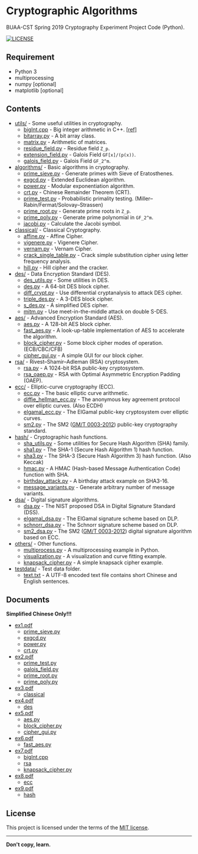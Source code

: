 # Cryptographic Algorithms

BUAA-CST Spring 2019 Cryptography Experiment Project Code (Python).

[![LICENSE](https://img.shields.io/packagist/l/doctrine/orm.svg)](LICENSE)

## Requirement

- Python 3
- multiprocessing
- numpy [optional]
- matplotlib [optional]

## Contents

- [utils/](MyCrypto/utils/) - Some useful utilities in cryptography.
  - [bigInt.cpp](MyCrypto/utils/bigInt.cpp) - Big integer arithmetic in C++. [[ref]](https://github.com/faheel/BigInt)
  - [bitarray.py](MyCrypto/utils/bitarray.py) - A bit array class.
  - [matrix.py](MyCrypto/utils/matrix.py) - Arithmetic of matrices.
  - [residue_field.py](MyCrypto/utils/residue_field.py) - Residue field `Z_p`.
  - [extension_field.py](MyCrypto/utils/extension_field.py) - Galois Field `GF[x]/(p(x))`.
  - [galois_field.py](MyCrypto/utils/galois_field.py) - Galois Field `GF_2^m`.
- [algorithms/](MyCrypto/algorithms/) - Basic algorithms in cryptography.
  - [prime_sieve.py](MyCrypto/algorithms/prime_sieve.py) - Generate primes with Sieve of Eratosthenes.
  - [exgcd.py](MyCrypto/algorithms/exgcd.py) -  Extended Euclidean algorithm.
  - [power.py](MyCrypto/algorithms/power.py) - Modular exponentiation algorithm.
  - [crt.py](MyCrypto/algorithms/crt.py) - Chinese Remainder Theorem (CRT).
  - [prime_test.py](MyCrypto/algorithms/prime_test.py) - Probabilistic primality testing. (Miller–Rabin/Fermat/Solovay–Strassen)
  - [prime_root.py](MyCrypto/algorithms/prime_root.py) - Generate prime roots in `Z_p`.
  - [prime_poly.py](MyCrypto/algorithms/prime_poly.py) - Generate prime polynomial in `GF_2^m`.
  - [jacobi.py](MyCrypto/algorithms/jacobi.py) - Calculate the Jacobi symbol.
- [classical/](MyCrypto/classical/) - Classical Cryptography.
  - [affine.py](MyCrypto/classical/affine.py) - Affine Cipher.
  - [vigenere.py](MyCrypto/classical/vigenere.py) - Vigenere Cipher.
  - [vernam.py](MyCrypto/classical/vernam.py) - Vernam Cipher.
  - [crack_single_table.py](MyCrypto/classical/crack_single_table.py) - Crack simple substitution cipher using letter frequency analysis.
  - [hill.py](MyCrypto/classical/hill.py) - Hill cipher and the cracker.
- [des/](MyCrypto/des/) - Data Encryption Standard (DES).
  - [des_utils.py](MyCrypto/des/des_utils.py) - Some utilities in DES.
  - [des.py](MyCrypto/des/des.py) - A 64-bit DES block cipher.
  - [diff_crypt.py](MyCrypto/des/diff_crypt.py) - Use differential cryptanalysis to attack DES cipher.
  - [triple_des.py](MyCrypto/des/triple_des.py) - A 3-DES block cipher.
  - [s_des.py](MyCrypto/des/s_des.py) - A simplified DES cipher.
  - [mitm.py](MyCrypto/des/mitm.py) - Use meet-in-the-middle attack on double S-DES.
- [aes/](MyCrypto/aes/) - Advanced Encryption Standard (AES).
  - [aes.py](MyCrypto/aes/aes.py) - A 128-bit AES block cipher.
  - [fast_aes.py](MyCrypto/aes/fast_aes.py) - A look-up-table implementation of AES to accelerate the algorithm.
  - [block_cipher.py](MyCrypto/aes/block_cipher.py) - Some block cipher modes of operation. (ECB/CBC/CFB)
  - [cipher_gui.py](MyCrypto/aes/cipher_gui.py) - A simple GUI for our block cipher.
- [rsa/](MyCrypto/rsa/) - Rivest–Shamir–Adleman (RSA) cryptosystem.
  - [rsa.py](MyCrypto/rsa/rsa.py) - A 1024-bit RSA public-key cryptosystem.
  - [rsa_oaep.py](MyCrypto/rsa/rsa_oaep.py) - RSA with Optimal Asymmetric Encryption Padding (OAEP).
- [ecc/](MyCrypto/ecc/) - Elliptic-curve cryptography (ECC).
  - [ecc.py](MyCrypto/ecc/ecc.py) - The basic elliptic curve arithmetic.
  - [diffie_hellman_ecc.py](MyCrypto/ecc/diffie_hellman_ecc.py) - The anonymous key agreement protocol over elliptic curves. (Also ECDH)
  - [elgamal_ecc.py](MyCrypto/ecc/elgamal_ecc.py) - The ElGamal public-key cryptosystem over elliptic curves.
  - [sm2.py](MyCrypto/ecc/sm2.py) - The SM2 ([GM/T 0003-2012](http://www.gmbz.org.cn/main/bzlb.html)) public-key cryptography standard.
- [hash/](MyCrypto/hash/) - Cryptographic hash functions.
  - [sha_utils.py](MyCrypto/hash/sha_utils.py) - Some utilities for Secure Hash Algorithm (SHA) family.
  - [sha1.py](MyCrypto/hash/sha1.py) - The SHA-1 (Secure Hash Algorithm 1) hash function.
  - [sha3.py](MyCrypto/hash/sha3.py) - The SHA-3 (Secure Hash Algorithm 3) hash function. (Also Keccak) 
  - [hmac.py](MyCrypto/hash/hmac.py) - A HMAC (Hash-based Message Authentication Code) function with SHA.
  - [birthday_attack.py](MyCrypto/hash/birthday_attack.py) - A birthday attack example on SHA3-16.
  - [message_variants.py](MyCrypto/hash/message_variants.py) - Generate arbitrary number of message variants.
- [dsa/](MyCrypto/dsa/) - Digital signature algorithms.
  - [dsa.py](MyCrypto/dsa/dsa.py) - The NIST proposed DSA in Digital Signature Standard (DSS).
  - [elgamal_dsa.py](MyCrypto/dsa/elgamal_dsa.py) - The ElGamal signature scheme based on DLP.
  - [schnorr_dsa.py](MyCrypto/dsa/schnorr_dsa.py) - The Schnorr signature scheme based on DLP.
  - [sm2_dsa.py](MyCrypto/dsa/sm2_dsa.py) - The SM2 ([GM/T 0003-2012](http://www.gmbz.org.cn/main/bzlb.html)) digital signature algorithm based on ECC.
- [others/](MyCrypto/others/) - Other functions.
  - [multiprocess.py](MyCrypto/others/multiprocess.py) - A multiprocessing example in Python.
  - [visualization.py](MyCrypto/others/visualization.py) - A visualization and curve fitting example.
  - [knapsack_cipher.py](MyCrypto/others/knapsack_cipher.py) - A simple knapsack cipher example.
- [testdata/](MyCrypto/testdata/) - Test data folder.
  - [text.txt](MyCrypto/testdata/text.txt) - A UTF-8 encoded text file contains short Chinese and English sentences.

## Documents

**Simplified Chinese Only!!!**

- [ex1.pdf](Documents/zh-cn/ex1.pdf)
  - [prime_sieve.py](MyCrypto/algorithms/prime_sieve.py)
  - [exgcd.py](MyCrypto/algorithms/exgcd.py)
  - [power.py](MyCrypto/algorithms/power.py)
  - [crt.py](MyCrypto/algorithms/crt.py)
- [ex2.pdf](Documents/zh-cn/ex2.pdf)
  - [prime_test.py](MyCrypto/algorithms/prime_test.py)
  - [galois_field.py](MyCrypto/utils/galois_field.py)
  - [prime_root.py](MyCrypto/algorithms/prime_root.py)
  - [prime_poly.py](MyCrypto/algorithms/prime_poly.py)
- [ex3.pdf](Documents/zh-cn/ex3.pdf)
  - [classical](MyCrypto/classical/)
- [ex4.pdf](Documents/zh-cn/ex4.pdf)
  - [des](MyCrypto/des/)
- [ex5.pdf](Documents/zh-cn/ex5.pdf)
  - [aes.py](MyCrypto/aes/aes.py)
  - [block_cipher.py](MyCrypto/aes/block_cipher.py)
  - [cipher_gui.py](MyCrypto/aes/cipher_gui.py)
- [ex6.pdf](Documents/zh-cn/ex6.pdf)
  - [fast_aes.py](MyCrypto/aes/fast_aes.py)
- [ex7.pdf](Documents/zh-cn/ex7.pdf)
  - [bigInt.cpp](MyCrypto/utils/bigInt.cpp)
  - [rsa](MyCrypto/rsa/)
  - [knapsack_cipher.py](MyCrypto/others/knapsack_cipher.py)
- [ex8.pdf](Documents/zh-cn/ex8.pdf)
  - [ecc](MyCrypto/ecc/)
- [ex9.pdf](Documents/zh-cn/ex9.pdf)
  - [hash](MyCrypto/hash/)

## License

This project is licensed under the terms of the [MIT license](LICENSE).

----

**Don't copy, learn.**